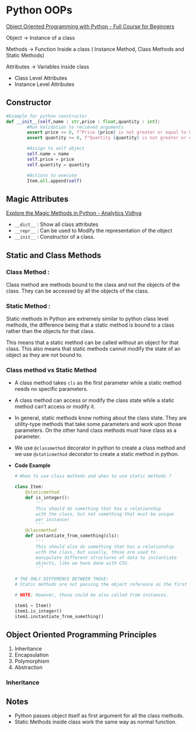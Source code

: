 # Python OOPs

[Object Oriented Programming with Python - Full Course for Beginners](https://youtu.be/Ej_02ICOIgs)

Object → Instance of a class

Methods → Function Inside a class  ( Instance Method, Class Methods and Static Methods)

Attributes → Variables inside class

- Class Level Attributes
- Instance Level Attributes

## Constructor

```python
#Example for python constructor
def __init__(self,name : str,price : float,quantity : int):
        #Run Validation to recieved arguments
        assert price >= 0, f"Price {price} is not greater or equal to 0"
        assert quantity >= 0, f"Quantity {quantity} is not greater or equal to 0"

        #Assign to self object
        self.name = name
        self.price = price
        self.quantity = quantity

        #Actions to execute
        Item.all.append(self)
```

## Magic Attributes

[Explore the Magic Methods in Python - Analytics Vidhya](https://www.analyticsvidhya.com/blog/2021/08/explore-the-magic-methods-in-python/)

- `__dict__` : Show all class attributes
- `__repr__` : Can be used to Modify the representation of the object
- `__init__` : Constructor of a class.

## Static and Class Methods

### **Class Method :**

Class method are methods bound to the class and not the objects of the class. They can be accessed by all the objects of the class.

### **Static Method :**

Static methods in Python are extremely similar to python class level methods, the difference being that a static method is bound to a class rather than the objects for that class.

This means that a static method can be called without an object for that class. This also means that static methods cannot modify the state of an object as they are not bound to.

### Class method vs Static Method

- A class method takes `cls` as the first parameter while a static method needs no specific parameters.
- A class method can access or modify the class state while a static method can’t access or modify it.
- In general, static methods know nothing about the class state. They are utility-type methods that take some parameters and work upon those parameters. On the other hand class methods must have class as a parameter.
- We use `@classmethod` decorator in python to create a class method and we use `@staticmethod` decorator to create a static method in python.

- **Code Example**
    
    ```python
    # When to use class methods and when to use static methods ?
    
    class Item:
        @staticmethod
        def is_integer():
            '''
            This should do something that has a relationship
            with the class, but not something that must be unique
            per instance!
            '''
        @classmethod
        def instantiate_from_something(cls):
            '''
            This should also do something that has a relationship
            with the class, but usually, those are used to
            manipulate different structures of data to instantiate
            objects, like we have done with CSV.
            '''
    
    # THE ONLY DIFFERENCE BETWEEN THOSE:
    # Static methods are not passing the object reference as the first argument in the background!
    
    # NOTE: However, those could be also called from instances.
    
    item1 = Item()
    item1.is_integer()
    item1.instantiate_from_something()
    ```
    

## Object Oriented Programming Principles

1. Inheritance
2. Encapsulation
3. Polymorphism 
4. Abstraction

### Inheritance

## Notes

- Python passes object itself as first argument for all the class methods.
- Static Methods inside class work the same way as normal function.